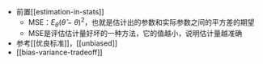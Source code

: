 - 前置[[estimation-in-stats]]
  - MSE：$E_\theta (\hat \theta - \theta)^2$，也就是估计出的参数和实际参数之间的平方差的期望
  - MSE是评估估计量好坏的一种方法，它的值越小，说明估计量越准确
- 参考[[优良标准]]，[[unbiased]]
- [[bias-variance-tradeoff]]